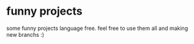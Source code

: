 # funny projects
some funny projects language free. feel free to use them all and making new branchs :)
